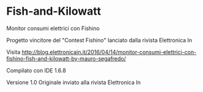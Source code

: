# Fish-and-Kilowatt
Monitor consumi elettrici con Fishino

Progetto vincitore del "Contest Fishino" lanciato dalla rivista Elettronica In

Visita http://blog.elettronicain.it/2016/04/14/monitor-consumi-elettrici-con-fishino-fish-and-kilowatt-by-mauro-segafredo/

Compilato con IDE 1.6.8

Versione 1.0
Originale inviato alla rivista Elettronica In

